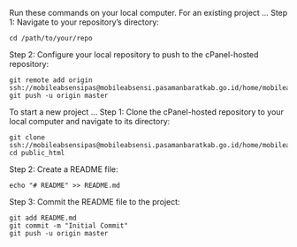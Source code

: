 Run these commands on your local computer.
For an existing project …
Step 1: Navigate to your repository’s directory:
```
cd /path/to/your/repo
```
Step 2: Configure your local repository to push to the cPanel-hosted repository:
```
git remote add origin ssh://mobileabsensipas@mobileabsensi.pasamanbaratkab.go.id/home/mobileabsensipas/public_html
git push -u origin master
```

To start a new project …
Step 1: Clone the cPanel-hosted repository to your local computer and navigate to its directory:

```
git clone ssh://mobileabsensipas@mobileabsensi.pasamanbaratkab.go.id/home/mobileabsensipas/public_html
cd public_html
```
Step 2: Create a README file:
```
echo "# README" >> README.md
```
Step 3: Commit the README file to the project:
```
git add README.md
git commit -m "Initial Commit"
git push -u origin master
```
